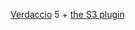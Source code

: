 [Verdaccio](https://github.com/verdaccio/verdaccio) 5 + [the S3 plugin](https://github.com/verdaccio/monorepo/tree/main/plugins/aws-s3-storage)
